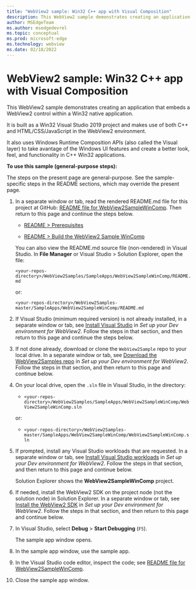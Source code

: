 ```yaml
---
title: "WebView2 sample: Win32 C++ app with Visual Composition"
description: This WebView2 sample demonstrates creating an application that embeds a WebView2 control within a Win32 native application.
author: MSEdgeTeam
ms.author: msedgedevrel
ms.topic: conceptual
ms.prod: microsoft-edge
ms.technology: webview
ms.date: 02/18/2022
---
```

# WebView2 sample: Win32 C++ app with Visual Composition

This WebView2 sample demonstrates creating an application that embeds a WebView2 control within a Win32 native application.

It is built as a Win32 Visual Studio 2019 project and makes use of both C++ and HTML/CSS/JavaScript in the WebView2 environment.

It also uses Windows Runtime Composition APIs (also called the Visual layer) to take avantage of the Windows UI features and create a better look, feel, and functionality in C++ Win32 applications.


**To use this sample (general-purpose steps):**

The steps on the present page are general-purpose.  See the sample-specific steps in the README sections, which may override the present page.

1. In a separate window or tab, read the rendered README.md file for this project at GitHub: [README file for WebView2SampleWinComp](https://github.com/MicrosoftEdge/WebView2Samples/tree/master/SampleApps/WebView2SampleWinComp#readme).  Then return to this page and continue the steps below.

   * [README > Prerequisites](https://github.com/MicrosoftEdge/WebView2Samples/tree/master/SampleApps/WebView2SampleWinComp#prerequisites)

   * [README > Build the WebView2 Sample WinComp](https://github.com/MicrosoftEdge/WebView2Samples/tree/master/SampleApps/WebView2SampleWinComp#build-the-webview2-sample-wincomp)

   You can also view the README.md source file (non-rendered) in Visual Studio.  In **File Manager** or Visual Studio > Solution Explorer, open the file:<!-- todo: is there a .md preview capability locally? -->

   `<your-repos-directory>/WebView2Samples/SampleApps/WebView2SampleWinComp/README.md`

   or:

   `<your-repos-directory>/WebView2Samples-master/SampleApps/WebView2SampleWinComp/README.md`

1. If Visual Studio (minimum required version) is not already installed, in a separate window or tab, see [Install Visual Studio](../how-to/machine-setup.md#install-visual-studio) in _Set up your Dev environment for WebView2_.  Follow the steps in that section, and then return to this page and continue the steps below.

1. If not done already, download or clone the `WebView2Sample` repo to your local drive.  In a separate window or tab, see [Download the WebView2Samples repo](../how-to/machine-setup.md#download-the-webview2samples-repo) in _Set up your Dev environment for WebView2_.  Follow the steps in that section, and then return to this page and continue below.

1. On your local drive, open the `.sln` file in Visual Studio, in the directory:

   *  `<your-repos-directory>/WebView2Samples/SampleApps/WebView2SampleWinComp/WebView2SampleWinComp.sln`

   or:

   *  `<your-repos-directory>/WebView2Samples-master/SampleApps/WebView2SampleWinComp/WebView2SampleWinComp.sln`

1. If prompted, install any Visual Studio workloads that are requested.  In a separate window or tab, see [Install Visual Studio workloads](../how-to/machine-setup.md#install-visual-studio-workloads) in _Set up your Dev environment for WebView2_.  Follow the steps in that section, and then return to this page and continue below.

   Solution Explorer shows the **WebView2SampleWinComp** project.

   <!-- Solution Explorer shows the **WebView2SampleWinComp** project: -->

   <!-- ![The WebView2SampleWinComp sample opened in Visual Studio in Solution Explorer.](media/webview2samplewincomp-in-solution-explorer.png) -->
   <!--todo: create png-->

1. If needed, install the WebView2 SDK on the project node (not the solution node) in Solution Explorer.  In a separate window or tab, see [Install the WebView2 SDK](../how-to/machine-setup.md#install-the-webview2-sdk) in _Set up your Dev environment for WebView2_.  Follow the steps in that section, and then return to this page and continue below.

1. In Visual Studio, select **Debug** > **Start Debugging** (`F5`).

   The sample app window opens.

1. In the sample app window, use the sample app.

1. In the Visual Studio code editor, inspect the code; see [README file for WebView2SampleWinComp](https://github.com/MicrosoftEdge/WebView2Samples/tree/master/SampleApps/WebView2SampleWinComp#readme).

1. Close the sample app window.
